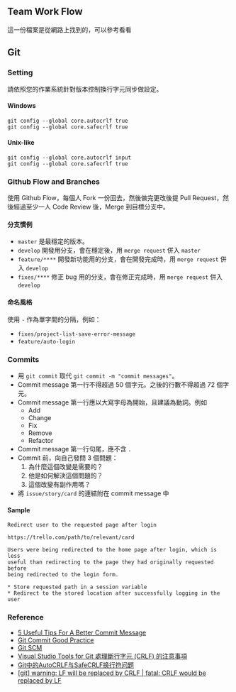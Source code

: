 Team Work Flow
---------------
這一份檔案是從網路上找到的，可以參考看看

## Git
### Setting

請依照您的作業系統針對版本控制換行字元同步做設定。

#### Windows
```
git config --global core.autocrlf true
git config --global core.safecrlf true
```

#### Unix-like
```
git config --global core.autocrlf input
git config --global core.safecrlf true
```

### Github Flow and Branches

使用 Github Flow，每個人 Fork 一份回去，然後做完更改後提 Pull Request，然後經過至少一人 Code Review 後，Merge 到目標分支中。

#### 分支慣例
- `master` 是最穩定的版本。
- `develop` 開發用分支，會在穩定後，用 `merge request` 併入 `master`
- `feature/****` 開發新功能用的分支，會在開發完成時，用 `merge request` 併入 `develop`
- `fixes/****` 修正 bug 用的分支，會在修正完成時，用 `merge request` 併入 `develop`

#### 命名風格
使用 `-` 作為單字間的分隔，例如：
- `fixes/project-list-save-error-message`
- `feature/auto-login`

### Commits
- 用 `git commit` 取代 `git commit -m "commit messages"`。
- Commit message 第一行不得超過 50 個字元。之後的行數不得超過 72 個字元。
- Commit message 第一行應以大寫字母為開始，且建議為動詞。例如
  - Add
  - Change
  - Fix
  - Remove
  - Refactor
- Commit message 第一行句尾，應不含 `.`
- Commit 前，向自己發問 3 個問題：
  1. 為什麼這個改變是需要的？
  2. 他是如何解決這個問題的？
  3. 這個改變有副作用嗎？
- 將 `issue/story/card` 的連結附在 commit message 中

#### Sample
```
Redirect user to the requested page after login

https://trello.com/path/to/relevant/card

Users were being redirected to the home page after login, which is less
useful than redirecting to the page they had originally requested before
being redirected to the login form.

* Store requested path in a session variable
* Redirect to the stored location after successfully logging in the user
```

### Reference
- [5 Useful Tips For A Better Commit Message](https://robots.thoughtbot.com/5-useful-tips-for-a-better-commit-message)
- [Git Commit Good Practice](https://wiki.openstack.org/wiki/GitCommitMessages)
- [Git SCM](http://git-scm.com/)
- [Visual Studio Tools for Git 處理斷行字元 (CRLF) 的注意事項](http://blog.miniasp.com/post/2014/02/20/Visual-Studio-Tools-for-Git-Line-Ending-Conversion-Notes.aspx)
- [Git中的AutoCRLF与SafeCRLF换行符问题](http://boliquan.com/git-and-autocrlf-in-safecrlf-line-break-problem/)
- [\[git\] warning: LF will be replaced by CRLF | fatal: CRLF would be replaced by LF](http://blog.csdn.net/feng88724/article/details/11600375)

